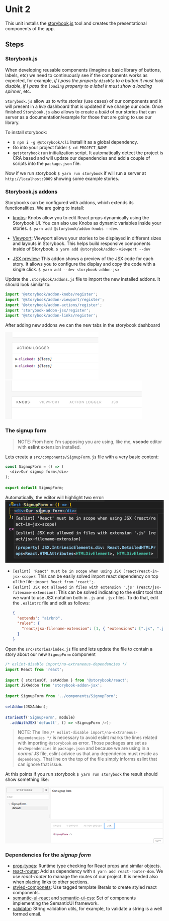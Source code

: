 # Unit 2

This unit installs the [storybook.js](https://storybook.js.org) tool and creates the presentational components of the app.

## Steps

### Storybook.js

When developing reusable components (imagine a basic library of buttons, labels, etc) we need to continuously see if the components works as expected, for example, *if I pass the property `disable` to a button it must look disable*, *if I pass the `loading` property to a label it must show a loading spinner*, etc.

`Storybook.js` allow us to write *stories* (use cases) of our components and it will present in a *live* dashboard that is updated if we change our code. Once finished `Storybook.js` also allows to create a *build* of our stories that can server as a documentation/example for those that are going to use our library.

To install storybook:

- `$ npm i -g @storybook/cli` Install it as a global dependency.
- Go into your project folder `$ cd PROJECT_NAME`
- `getstorybook` run initialization script. It automatically detect the project is CRA based and will update our dependencies and add a couple of scripts into the `package.json` file.

Now if we run storybook `$ yarn run storybook` if will run a server at `http://localhost:9009` showing some example stories.

### Storybook.js addons

Storybooks can be configured with addons, which extends its functionalities. We are going to install:

- [knobs](https://github.com/storybooks/storybook/tree/release/3.4/addons/knobs): 
Knobs allow you to edit React props dynamically using the Storybook UI. You can also use Knobs as dynamic variables inside your stories. `$ yarn add @storybook/addon-knobs --dev`.

- [Viewport](): Viewport allows your stories to be displayed in different sizes and layouts in Storybook. This helps build responsive components inside of Storybook. `$ yarn add @storybook/addon-viewport --dev`

- [JSX preview](https://github.com/storybooks/addon-jsx): 
This addon shows a preview of the JSX code for each story. It allows you to configure the display and copy the code with a single click. `$ yarn add --dev storybook-addon-jsx`

Update the `.storybook/addons.js` file to import the new installed addons. It should look similar to:

```javascript
import '@storybook/addon-knobs/register';
import '@storybook/addon-viewport/register';
import '@storybook/addon-actions/register';
import 'storybook-addon-jsx/register';
import '@storybook/addon-links/register';
```

After adding new addons we can the new tabs in the storybook dashboard

![before](../images/009.png)
![after](../images/010.png)

### The signup form

> NOTE: From here I'm supposing you are using, like me, **vscode** editor with **eslint** extension installed.

Lets create a `src/components/SignupForm.js` file with a very basic content:

```javascript
const SignupForm = () => (
  <div>Our signup form</div>
);

export default SignupForm;
```

Automatically, the editor will highlight two error: ![error](../images/011.png)

- `[eslint] 'React' must be in scope when using JSX (react/react-in-jsx-scope)`: This can be easily solved import react dependency on top of the file: `import React from 'react';`.
- `[eslint] JSX not allowed in files with extension '.js' (react/jsx-filename-extension)`: This can be solved indicating to the eslint tool that we want to use JSX notation both in `.js`  and `.jsx` files. To do that, edit the `.eslintrc` file and edit as follows:
  ```json
  {
    "extends": "airbnb",
    "rules": {
      "react/jsx-filename-extension": [1, { "extensions": [".js", ".jsx"] }]
    }
  }
  ```

Open the `src/stories/index.js` file and lets update the file to contain a story about our new `SignupForm` component

```javascript
/* eslint-disable import/no-extraneous-dependencies */
import React from 'react';

import { storiesOf, setAddon } from '@storybook/react';
import JSXAddon from 'storybook-addon-jsx';

import SignupForm from '../components/SignupForm';

setAddon(JSXAddon);

storiesOf('SignupForm', module)
  .addWithJSX('default', () => <SignupForm />);
```

> NOTE: The line `/* eslint-disable import/no-extraneous-dependencies */` is necessary to avoid eslint marks the lines related with importing `@storybook` as error. Those packages are set as `devDependencies` in `package.json` and because we are using in a *normal* JS file, eslint advice us that any dependency must reside as `dependency`. That line on the top of the file simply informs eslint that can ignore that issue.

At this points if you run storybook `$ yarn run storybook` the result should show something like:

![signupform story](../images/012.png)

### Dependencies for the *signup form*

- [prop-types](https://github.com/facebook/prop-types): Runtime type checking for React props and similar objects.
- [react-router](https://github.com/ReactTraining/react-router): Add as dependency with `$ yarn add react-router-dom`. We use *react-router* to manage the routes of our project. It is needed also when placing links to other sections.
- [styled-componets](https://www.styled-components.com/): Use tagged template literals to create styled react components.
- [semantic-ui-react](https://react.semantic-ui.com/usage) and [semantic-ui-css](https://react.semantic-ui.com/usage): Set of components implementing the SemanticUI framework.
- [validator](https://github.com/chriso/validator.js): String validation utils, for example, to validate a string is a well formed email.
